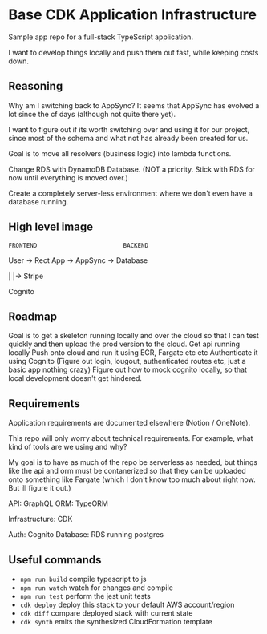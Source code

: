 # Base CDK Application Infrastructure

Sample app repo for a full-stack TypeScript application.

I want to develop things locally and push them out fast, while keeping costs down.

## Reasoning
Why am I switching back to AppSync? It seems that AppSync has evolved a lot since the cf days (although not quite there yet).

I want to figure out if its worth switching over and using it for our project, since most of the schema and what not has already been created for us.

Goal is to move all resolvers (business logic) into lambda functions.

Change RDS with DynamoDB Database. (NOT a priority. Stick with RDS for now until everything is moved over.)

Create a completely server-less environment where we don't even have a database running.

## High level image

    FRONTEND                        BACKEND
User -> Rect App ->  AppSync -> Database

  |                       |-> Stripe

 Cognito

## Roadmap

Goal is to get a skeleton running locally and over the cloud so that I can test quickly and then upload the prod version to the cloud.
Get api running locally
Push onto cloud and run it using ECR, Fargate etc etc
Authenticate it using Cognito (Figure out login, lougout, authenticated routes etc, just a basic app nothing crazy)
Figure out how to mock cognito locally, so that local development doesn't get hindered.


## Requirements
Application requirements are documented elsewhere (Notion / OneNote).

This repo will only worry about technical requirements. For example, what kind of tools are we using and why?

My goal is to have as much of the repo be serverless as needed, but things like the api and orm must be contanerized so that they can be uploaded onto
something like Fargate (which I don't know too much about right now. But ill figure it out.)


API: GraphQL
ORM: TypeORM

Infrastructure: CDK

Auth: Cognito
Database: RDS running postgres



## Useful commands

 * `npm run build`   compile typescript to js
 * `npm run watch`   watch for changes and compile
 * `npm run test`    perform the jest unit tests
 * `cdk deploy`      deploy this stack to your default AWS account/region
 * `cdk diff`        compare deployed stack with current state
 * `cdk synth`       emits the synthesized CloudFormation template
